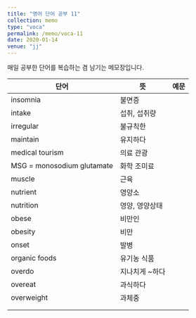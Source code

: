 ```yaml
---
title: "영어 단어 공부 11"
collection: memo
type: "voca"
permalink: /memo/voca-11
date: 2020-01-14
venue: "jj"
---
```


매일 공부한 단어를 복습하는 겸 남기는 메모장입니다.

| 단어            | 뜻   |  예문                                                            |
| --------         | ------ | ------------------------------------------------------------ |
| insomnia | 불면증 |  |
| intake | 섭취, 섭취량 |  |
| irregular | 불규칙한 |  |
| maintain | 유지하다 |  |
| medical tourism | 의료 관광 |  |
| MSG = monosodium glutamate | 화학 조미료 |  |
| muscle | 근육 |  |
| nutrient | 영양소 |  |
| nutrition | 영양, 영양상태 |  |
| obese | 비만인 |  |
| obesity | 비만 |  |
| onset | 발병 |  |
| organic foods | 유기농 식품 |  |
| overdo | 지나치게 ~하다 |  |
| overeat | 과식하다 |  |
| overweight | 과체중 |  |
|  |  |  |
|  |  |  |













